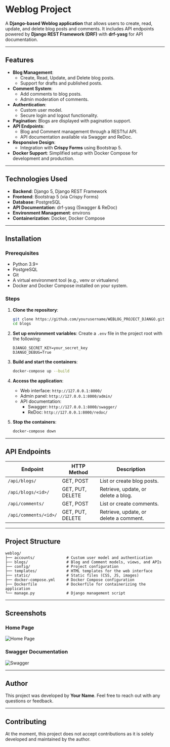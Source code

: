 
# Weblog Project

A **Django-based Weblog application** that allows users to create, read, update, and delete blog posts and comments. It includes API endpoints powered by **Django REST Framework (DRF)** with **drf-yasg** for API documentation.

---

## Features

- **Blog Management**: 
  - Create, Read, Update, and Delete blog posts.
  - Support for drafts and published posts.
- **Comment System**: 
  - Add comments to blog posts.
  - Admin moderation of comments.
- **Authentication**: 
  - Custom user model.
  - Secure login and logout functionality.
- **Pagination**: Blogs are displayed with pagination support.
- **API Endpoints**: 
  - Blog and Comment management through a RESTful API.
  - API documentation available via Swagger and ReDoc.
- **Responsive Design**: 
  - Integration with **Crispy Forms** using Bootstrap 5.
- **Docker Support**: Simplified setup with Docker Compose for development and production.

---

## Technologies Used

- **Backend**: Django 5, Django REST Framework
- **Frontend**: Bootstrap 5 (via Crispy Forms)
- **Database**: PostgreSQL
- **API Documentation**: drf-yasg (Swagger & ReDoc)
- **Environment Management**: environs
- **Containerization**: Docker, Docker Compose

---

## Installation

### Prerequisites
- Python 3.9+
- PostgreSQL
- Git
- A virtual environment tool (e.g., venv or virtualenv)
- Docker and Docker Compose installed on your system.

### Steps

1. **Clone the repository**:
   ```bash
   git clone https://github.com/yourusername/WEBLOG_PROJECT_DJANGO.git
   cd blogs
   ```

2. **Set up environment variables**:
   Create a `.env` file in the project root with the following:
   ```env
   DJANGO_SECRET_KEY=your_secret_key
   DJANGO_DEBUG=True
   ```

3. **Build and start the containers**:
   ```bash
   docker-compose up --build
   ```

4. **Access the application**:
   - Web interface: `http://127.0.0.1:8000/`
   - Admin panel: `http://127.0.0.1:8000/admin/`
   - API documentation:
     - Swagger: `http://127.0.0.1:8000/swagger/`
     - ReDoc: `http://127.0.0.1:8000/redoc/`

5. **Stop the containers**:
   ```bash
   docker-compose down
   ```

---

## API Endpoints

| Endpoint              | HTTP Method | Description                       |
|-----------------------|-------------|-----------------------------------|
| `/api/blogs/`         | GET, POST   | List or create blog posts.        |
| `/api/blogs/<id>/`    | GET, PUT, DELETE | Retrieve, update, or delete a blog. |
| `/api/comments/`      | GET, POST   | List or create comments.          |
| `/api/comments/<id>/` | GET, PUT, DELETE | Retrieve, update, or delete a comment. |

---

## Project Structure

```
weblog/
├── accounts/              # Custom user model and authentication
├── blogs/                 # Blog and Comment models, views, and APIs
├── config/                # Project configuration
├── templates/             # HTML templates for the web interface
├── static/                # Static files (CSS, JS, images)
├── docker-compose.yml     # Docker Compose configuration
├── Dockerfile             # Dockerfile for containerizing the application
└── manage.py              # Django management script
```

---

## Screenshots

### Home Page
![Home Page](https://via.placeholder.com/800x400.png?text=Screenshot+Home+Page)

### Swagger Documentation
![Swagger](https://via.placeholder.com/800x400.png?text=Swagger+Documentation)

---

## Author

This project was developed by **Your Name**. Feel free to reach out with any questions or feedback.

---

## Contributing

At the moment, this project does not accept contributions as it is solely developed and maintained by the author.
